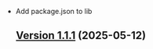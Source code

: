 - Add package.json to lib

  ## [Version 1.1.1](https://www.npmjs.com/package/@wepin/pin-rn/v/1.1.1) (2025-05-12)
